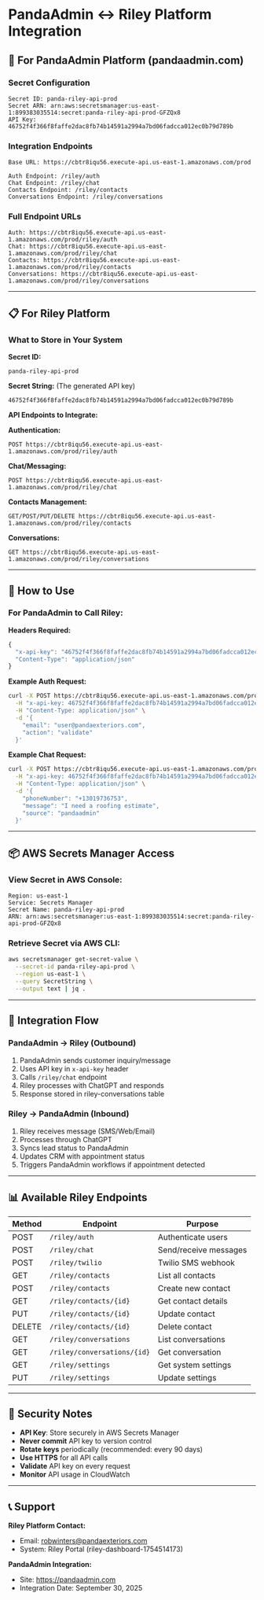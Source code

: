 # PandaAdmin ↔️ Riley Platform Integration

## 🔐 For PandaAdmin Platform (pandaadmin.com)

### Secret Configuration
```
Secret ID: panda-riley-api-prod
Secret ARN: arn:aws:secretsmanager:us-east-1:899383035514:secret:panda-riley-api-prod-GFZQx8
API Key: 46752f4f366f8faffe2dac8fb74b14591a2994a7bd06fadcca012ec0b79d789b
```

### Integration Endpoints
```
Base URL: https://cbtr8iqu56.execute-api.us-east-1.amazonaws.com/prod

Auth Endpoint: /riley/auth
Chat Endpoint: /riley/chat
Contacts Endpoint: /riley/contacts
Conversations Endpoint: /riley/conversations
```

### Full Endpoint URLs
```
Auth: https://cbtr8iqu56.execute-api.us-east-1.amazonaws.com/prod/riley/auth
Chat: https://cbtr8iqu56.execute-api.us-east-1.amazonaws.com/prod/riley/chat
Contacts: https://cbtr8iqu56.execute-api.us-east-1.amazonaws.com/prod/riley/contacts
Conversations: https://cbtr8iqu56.execute-api.us-east-1.amazonaws.com/prod/riley/conversations
```

---

## 📋 For Riley Platform

### What to Store in Your System

**Secret ID:**
```
panda-riley-api-prod
```

**Secret String:** (The generated API key)
```
46752f4f366f8faffe2dac8fb74b14591a2994a7bd06fadcca012ec0b79d789b
```

**API Endpoints to Integrate:**

**Authentication:**
```
POST https://cbtr8iqu56.execute-api.us-east-1.amazonaws.com/prod/riley/auth
```

**Chat/Messaging:**
```
POST https://cbtr8iqu56.execute-api.us-east-1.amazonaws.com/prod/riley/chat
```

**Contacts Management:**
```
GET/POST/PUT/DELETE https://cbtr8iqu56.execute-api.us-east-1.amazonaws.com/prod/riley/contacts
```

**Conversations:**
```
GET https://cbtr8iqu56.execute-api.us-east-1.amazonaws.com/prod/riley/conversations
```

---

## 🔧 How to Use

### For PandaAdmin to Call Riley:

**Headers Required:**
```javascript
{
  "x-api-key": "46752f4f366f8faffe2dac8fb74b14591a2994a7bd06fadcca012ec0b79d789b",
  "Content-Type": "application/json"
}
```

**Example Auth Request:**
```bash
curl -X POST https://cbtr8iqu56.execute-api.us-east-1.amazonaws.com/prod/riley/auth \
  -H "x-api-key: 46752f4f366f8faffe2dac8fb74b14591a2994a7bd06fadcca012ec0b79d789b" \
  -H "Content-Type: application/json" \
  -d '{
    "email": "user@pandaexteriors.com",
    "action": "validate"
  }'
```

**Example Chat Request:**
```bash
curl -X POST https://cbtr8iqu56.execute-api.us-east-1.amazonaws.com/prod/riley/chat \
  -H "x-api-key: 46752f4f366f8faffe2dac8fb74b14591a2994a7bd06fadcca012ec0b79d789b" \
  -H "Content-Type: application/json" \
  -d '{
    "phoneNumber": "+13019736753",
    "message": "I need a roofing estimate",
    "source": "pandaadmin"
  }'
```

---

## 📦 AWS Secrets Manager Access

### View Secret in AWS Console:
```
Region: us-east-1
Service: Secrets Manager
Secret Name: panda-riley-api-prod
ARN: arn:aws:secretsmanager:us-east-1:899383035514:secret:panda-riley-api-prod-GFZQx8
```

### Retrieve Secret via AWS CLI:
```bash
aws secretsmanager get-secret-value \
  --secret-id panda-riley-api-prod \
  --region us-east-1 \
  --query SecretString \
  --output text | jq .
```

---

## 🔄 Integration Flow

### PandaAdmin → Riley (Outbound)
1. PandaAdmin sends customer inquiry/message
2. Uses API key in `x-api-key` header
3. Calls `/riley/chat` endpoint
4. Riley processes with ChatGPT and responds
5. Response stored in riley-conversations table

### Riley → PandaAdmin (Inbound)
1. Riley receives message (SMS/Web/Email)
2. Processes through ChatGPT
3. Syncs lead status to PandaAdmin
4. Updates CRM with appointment status
5. Triggers PandaAdmin workflows if appointment detected

---

## 📊 Available Riley Endpoints

| Method | Endpoint | Purpose |
|--------|----------|---------|
| POST | `/riley/auth` | Authenticate users |
| POST | `/riley/chat` | Send/receive messages |
| POST | `/riley/twilio` | Twilio SMS webhook |
| GET | `/riley/contacts` | List all contacts |
| POST | `/riley/contacts` | Create new contact |
| GET | `/riley/contacts/{id}` | Get contact details |
| PUT | `/riley/contacts/{id}` | Update contact |
| DELETE | `/riley/contacts/{id}` | Delete contact |
| GET | `/riley/conversations` | List conversations |
| GET | `/riley/conversations/{id}` | Get conversation |
| GET | `/riley/settings` | Get system settings |
| PUT | `/riley/settings` | Update settings |

---

## 🔐 Security Notes

- **API Key**: Store securely in AWS Secrets Manager
- **Never commit** API key to version control
- **Rotate keys** periodically (recommended: every 90 days)
- **Use HTTPS** for all API calls
- **Validate** API key on every request
- **Monitor** API usage in CloudWatch

---

## 📞 Support

**Riley Platform Contact:**
- Email: robwinters@pandaexteriors.com
- System: Riley Portal (riley-dashboard-1754514173)

**PandaAdmin Integration:**
- Site: https://pandaadmin.com
- Integration Date: September 30, 2025
